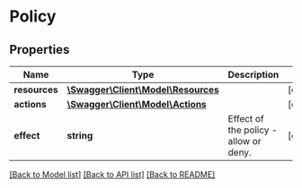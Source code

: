 # Policy

## Properties
Name | Type | Description | Notes
------------ | ------------- | ------------- | -------------
**resources** | [**\Swagger\Client\Model\Resources**](Resources.md) |  | [optional] 
**actions** | [**\Swagger\Client\Model\Actions**](Actions.md) |  | [optional] 
**effect** | **string** | Effect of the policy - allow or deny. | [optional] 

[[Back to Model list]](../README.md#documentation-for-models) [[Back to API list]](../README.md#documentation-for-api-endpoints) [[Back to README]](../README.md)


